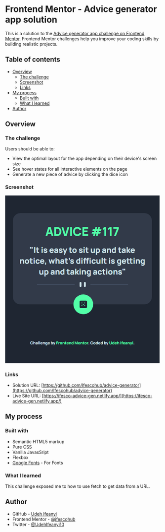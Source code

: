 # Frontend Mentor - Advice generator app solution

This is a solution to the [Advice generator app challenge on Frontend Mentor](https://www.frontendmentor.io/challenges/advice-generator-app-QdUG-13db). Frontend Mentor challenges help you improve your coding skills by building realistic projects.


## Table of contents

- [Overview](#overview)
  - [The challenge](#the-challenge)
  - [Screenshot](#screenshot)
  - [Links](#links)
- [My process](#my-process)
  - [Built with](#built-with)
  - [What I learned](#what-i-learned)
- [Author](#author)

## Overview

### The challenge


Users should be able to:

- View the optimal layout for the app depending on their device's screen size
- See hover states for all interactive elements on the page
- Generate a new piece of advice by clicking the dice icon

### Screenshot

![](./screenshot.png)


### Links

- Solution URL: [https://github.com/Ifescohub/advice-generator](https://github.com/Ifescohub/advice-generator)
- Live Site URL: [https://ifesco-advice-gen.netlify.app/](https://ifesco-advice-gen.netlify.app/)

## My process

### Built with

- Semantic HTML5 markup
- Pure CSS
- Vanilla JavasSript
- Flexbox
- [Google Fonts](https://fonts.googleapis.com/css2?family=Manrope:wght@800&display=swap) - For Fonts

### What I learned

This challenge exposed me to how to use fetch to get data from a URL.

## Author

- GitHub - [Udeh Ifeanyi](https://github.com/Ifescohub)
- Frontend Mentor - [@ifescohub](https://www.frontendmentor.io/profile/Ifescohub)
- Twitter - [@UdehIfeanyi10](https://twitter.com/UdehIfeanyi10)
